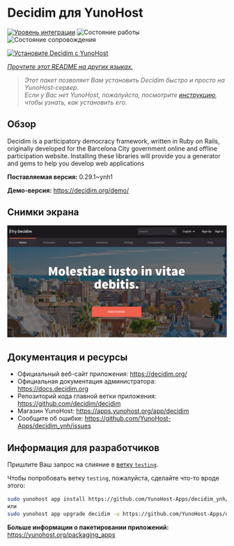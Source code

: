 <!--
Важно: этот README был автоматически сгенерирован <https://github.com/YunoHost/apps/tree/master/tools/readme_generator>
Он НЕ ДОЛЖЕН редактироваться вручную.
-->

# Decidim для YunoHost

[![Уровень интеграции](https://dash.yunohost.org/integration/decidim.svg)](https://ci-apps.yunohost.org/ci/apps/decidim/) ![Состояние работы](https://ci-apps.yunohost.org/ci/badges/decidim.status.svg) ![Состояние сопровождения](https://ci-apps.yunohost.org/ci/badges/decidim.maintain.svg)

[![Установите Decidim с YunoHost](https://install-app.yunohost.org/install-with-yunohost.svg)](https://install-app.yunohost.org/?app=decidim)

*[Прочтите этот README на других языках.](./ALL_README.md)*

> *Этот пакет позволяет Вам установить Decidim быстро и просто на YunoHost-сервер.*  
> *Если у Вас нет YunoHost, пожалуйста, посмотрите [инструкцию](https://yunohost.org/install), чтобы узнать, как установить его.*

## Обзор

Decidim is a participatory democracy framework, written in Ruby on Rails, originally developed for the Barcelona City government online and offline participation website. Installing these libraries will provide you a generator and gems to help you develop web applications


**Поставляемая версия:** 0.29.1~ynh1

**Демо-версия:** <https://decidim.org/demo/>

## Снимки экрана

![Снимок экрана Decidim](./doc/screenshots/screenshot1.PNG)

## Документация и ресурсы

- Официальный веб-сайт приложения: <https://decidim.org/>
- Официальная документация администратора: <https://docs.decidim.org>
- Репозиторий кода главной ветки приложения: <https://github.com/decidim/decidim>
- Магазин YunoHost: <https://apps.yunohost.org/app/decidim>
- Сообщите об ошибке: <https://github.com/YunoHost-Apps/decidim_ynh/issues>

## Информация для разработчиков

Пришлите Ваш запрос на слияние в [ветку `testing`](https://github.com/YunoHost-Apps/decidim_ynh/tree/testing).

Чтобы попробовать ветку `testing`, пожалуйста, сделайте что-то вроде этого:

```bash
sudo yunohost app install https://github.com/YunoHost-Apps/decidim_ynh/tree/testing --debug
или
sudo yunohost app upgrade decidim -u https://github.com/YunoHost-Apps/decidim_ynh/tree/testing --debug
```

**Больше информации о пакетировании приложений:** <https://yunohost.org/packaging_apps>
